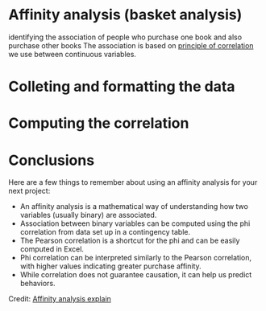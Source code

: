 # Affinity analysis (basket analysis)
identifying the association of people who purchase one book and also purchase other books
The association is based on [principle of correlation](https://measuringu.com/predicting-r/) we use between continuous variables.

# Colleting and formatting the data


# Computing the correlation


# Conclusions
Here are a few things to remember about using an affinity analysis for your next project:

 - An affinity analysis is a mathematical way of understanding how two variables (usually binary) are associated.
 - Association between binary variables can be computed using the phi correlation from data set up in a contingency table.
 - The Pearson correlation is a shortcut for the phi and can be easily computed in Excel.
 - Phi correlation can be interpreted similarly to the Pearson correlation, with higher values indicating greater purchase affinity.
 - While correlation does not guarantee causation, it can help us predict behaviors.

Credit: [Affinity analysis explain](https://measuringu.com/affinity-analysis/)